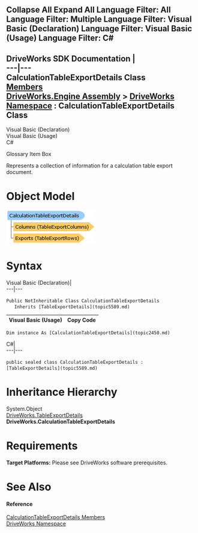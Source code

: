 Collapse All Expand All Language Filter: All  Language Filter: Multiple  Language Filter: Visual Basic (Declaration) Language Filter: Visual Basic (Usage) Language Filter: C#  
---  
DriveWorks SDK Documentation  |   
---|---  
CalculationTableExportDetails Class   
[Members](topic2451.md)   
[DriveWorks.Engine Assembly](topic2156.md) > [DriveWorks Namespace](topic2159.md) : CalculationTableExportDetails Class  
---  
  
Visual Basic (Declaration)    
Visual Basic (Usage)    
C# 

Glossary Item Box

Represents a collection of information for a calculation table export document. 

# Object Model

![](dotnetdiagramimages/image84.png)

# Syntax

Visual Basic (Declaration)|   
---|---  
      
    
    Public NotInheritable Class CalculationTableExportDetails 
       Inherits [TableExportDetails](topic5589.md)  
  
Visual Basic (Usage)| Copy Code  
---|---  
      
    
    Dim instance As [CalculationTableExportDetails](topic2450.md)  
  
C#|   
---|---  
      
    
    public sealed class CalculationTableExportDetails : [TableExportDetails](topic5589.md)   
  
# Inheritance Hierarchy

System.Object  
[DriveWorks.TableExportDetails](topic5589.md)  
**DriveWorks.CalculationTableExportDetails**  


# Requirements

**Target Platforms:** Please see DriveWorks software prerequisites.

# See Also

#### Reference

[CalculationTableExportDetails Members](topic2451.md)   
[DriveWorks Namespace](topic2159.md)


